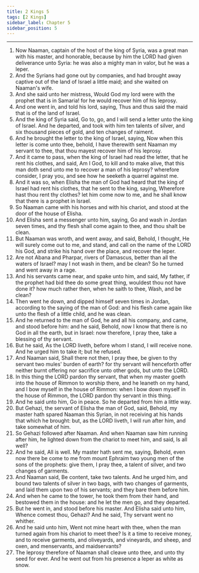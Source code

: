 ```yaml
---
title: 2 Kings 5
tags: [2 Kings]
sidebar_label: Chapter 5
sidebar_position: 5
---
```


---
1. Now Naaman, captain of the host of the king of Syria, was a great man with his master, and honorable, because by him the LORD had given deliverance unto Syria: he was also a mighty man in valor, but he was a leper.
2. And the Syrians had gone out by companies, and had brought away captive out of the land of Israel a little maid; and she waited on Naaman's wife.
3. And she said unto her mistress, Would God my lord were with the prophet that is in Samaria! for he would recover him of his leprosy.
4. And one went in, and told his lord, saying, Thus and thus said the maid that is of the land of Israel.
5. And the king of Syria said, Go to, go, and I will send a letter unto the king of Israel. And he departed, and took with him ten talents of silver, and six thousand pieces of gold, and ten changes of raiment.
6. And he brought the letter to the king of Israel, saying, Now when this letter is come unto thee, behold, I have therewith sent Naaman my servant to thee, that thou mayest recover him of his leprosy.
7. And it came to pass, when the king of Israel had read the letter, that he rent his clothes, and said, Am I God, to kill and to make alive, that this man doth send unto me to recover a man of his leprosy? wherefore consider, I pray you, and see how he seeketh a quarrel against me.
8. And it was so, when Elisha the man of God had heard that the king of Israel had rent his clothes, that he sent to the king, saying, Wherefore hast thou rent thy clothes? let him come now to me, and he shall know that there is a prophet in Israel.
9. So Naaman came with his horses and with his chariot, and stood at the door of the house of Elisha.
10. And Elisha sent a messenger unto him, saying, Go and wash in Jordan seven times, and thy flesh shall come again to thee, and thou shalt be clean.
11. But Naaman was wroth, and went away, and said, Behold, I thought, He will surely come out to me, and stand, and call on the name of the LORD his God, and strike his hand over the place, and recover the leper.
12. Are not Abana and Pharpar, rivers of Damascus, better than all the waters of Israel? may I not wash in them, and be clean? So he turned and went away in a rage.
13. And his servants came near, and spake unto him, and said, My father, if the prophet had bid thee do some great thing, wouldest thou not have done it? how much rather then, when he saith to thee, Wash, and be clean?
14. Then went he down, and dipped himself seven times in Jordan, according to the saying of the man of God: and his flesh came again like unto the flesh of a little child, and he was clean.
15. And he returned to the man of God, he and all his company, and came, and stood before him: and he said, Behold, now I know that there is no God in all the earth, but in Israel: now therefore, I pray thee, take a blessing of thy servant.
16. But he said, As the LORD liveth, before whom I stand, I will receive none. And he urged him to take it; but he refused.
17. And Naaman said, Shall there not then, I pray thee, be given to thy servant two mules' burden of earth? for thy servant will henceforth offer neither burnt offering nor sacrifice unto other gods, but unto the LORD.
18. In this thing the LORD pardon thy servant, that when my master goeth into the house of Rimmon to worship there, and he leaneth on my hand, and I bow myself in the house of Rimmon: when I bow down myself in the house of Rimmon, the LORD pardon thy servant in this thing.
19. And he said unto him, Go in peace. So he departed from him a little way.
20. But Gehazi, the servant of Elisha the man of God, said, Behold, my master hath spared Naaman this Syrian, in not receiving at his hands that which he brought: but, as the LORD liveth, I will run after him, and take somewhat of him.
21. So Gehazi followed after Naaman. And when Naaman saw him running after him, he lighted down from the chariot to meet him, and said, Is all well?
22. And he said, All is well. My master hath sent me, saying, Behold, even now there be come to me from mount Ephraim two young men of the sons of the prophets: give them, I pray thee, a talent of silver, and two changes of garments.
23. And Naaman said, Be content, take two talents. And he urged him, and bound two talents of silver in two bags, with two changes of garments, and laid them upon two of his servants; and they bare them before him.
24. And when he came to the tower, he took them from their hand, and bestowed them in the house: and he let the men go, and they departed.
25. But he went in, and stood before his master. And Elisha said unto him, Whence comest thou, Gehazi? And he said, Thy servant went no whither.
26. And he said unto him, Went not mine heart with thee, when the man turned again from his chariot to meet thee? Is it a time to receive money, and to receive garments, and oliveyards, and vineyards, and sheep, and oxen, and menservants, and maidservants?
27. The leprosy therefore of Naaman shall cleave unto thee, and unto thy seed for ever. And he went out from his presence a leper as white as snow.